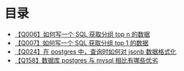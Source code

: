 # 目录
+ [【Q006】如何写一个 SQL 获取分组 top n 的数据](7.html)
+ [【Q007】如何写一个 SQL 获取分组 top 1 的数据 ](8.html)
+ [【Q024】在 postgres 中，查询时如何对 jsonb 数据格式化](25.html)
+ [【Q158】数据库 postgres 与 mysql 相比有哪些优劣](159.html)